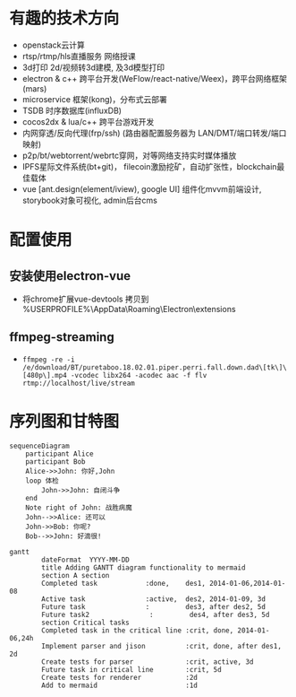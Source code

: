 # 有趣的技术方向
- openstack云计算
- rtsp/rtmp/hls直播服务 网络授课
- 3d打印 2d/视频转3d建模, 及3d模型打印
- electron & c++ 跨平台开发(WeFlow/react-native/Weex)，跨平台网络框架(mars)
- microservice 框架(kong)，分布式云部署
- TSDB 时序数据库(influxDB)
- cocos2dx & lua/c++ 跨平台游戏开发
- 内网穿透/反向代理(frp/ssh) (路由器配置服务器为 LAN/DMT/端口转发/端口映射)
- p2p/bt/webtorrent/webrtc穿网，对等网络支持实时媒体播放
- IPFS星际文件系统(bt+git)， filecoin激励挖矿，自动扩张性，blockchain最佳载体
- vue [ant.design(element/iview), google UI] 组件化mvvm前端设计, storybook对象可视化, admin后台cms

  
# 配置使用
## 安装使用electron-vue
  - 将chrome扩展vue-devtools 拷贝到 %USERPROFILE%\AppData\Roaming\Electron\extensions
## ffmpeg-streaming
 - ```ffmpeg -re -i /e/download/BT/puretaboo.18.02.01.piper.perri.fall.down.dad\[tk\]\[480p\].mp4 -vcodec libx264 -acodec aac -f flv rtmp://localhost/live/stream```

# 序列图和甘特图
```mermaid
sequenceDiagram
    participant Alice
    participant Bob
    Alice->>John: 你好,John
    loop 体检
        John->>John: 自闭斗争
    end
    Note right of John: 战胜病魔
    John-->>Alice: 还可以
    John->>Bob: 你呢?
    Bob-->>John: 好滴很!
```
```mermaid
gantt
        dateFormat  YYYY-MM-DD
        title Adding GANTT diagram functionality to mermaid
        section A section
        Completed task            :done,    des1, 2014-01-06,2014-01-08
        Active task               :active,  des2, 2014-01-09, 3d
        Future task               :         des3, after des2, 5d
        Future task2               :         des4, after des3, 5d
        section Critical tasks
        Completed task in the critical line :crit, done, 2014-01-06,24h
        Implement parser and jison          :crit, done, after des1, 2d
        Create tests for parser             :crit, active, 3d
        Future task in critical line        :crit, 5d
        Create tests for renderer           :2d
        Add to mermaid                      :1d
```